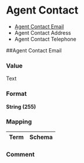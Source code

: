 
# Agent Contact

* [Agent Contact Email](#Agent-Contact-Email)
* Agent Contact Address
* Agent Contact Telephone

##Agent Contact Email

### Value

Text

### Format
**String (255)**

### Mapping

Term | Schema
-------------|--------------


### Comment
